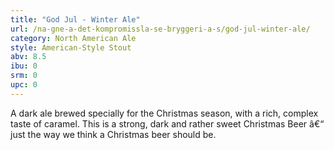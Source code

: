 ```yaml
---
title: "God Jul - Winter Ale"
url: /na-gne-a-det-kompromissla-se-bryggeri-a-s/god-jul-winter-ale/
category: North American Ale
style: American-Style Stout
abv: 8.5
ibu: 0
srm: 0
upc: 0
---
```

A dark ale brewed specially for the Christmas season, with a rich, complex taste of caramel. This is a strong, dark and rather sweet Christmas Beer â€“ just the way we think a Christmas beer should be.
